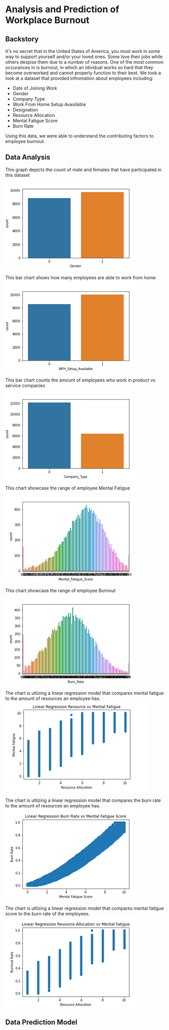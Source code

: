 # Analysis and Prediction of Workplace Burnout

## Backstory
It's no secret that in the United States of America, you must work in some way to support yourself and/or your loved ones. Some love their jobs while others despise them due to a number of reasons. One of the most common occurances in is burnout, in which an idividual works so hard that they become overworked and cannot properly function to their best. We took a look at a dataset that provided infromation about employees including:
- Date of Joining Work
- Gender
- Company Type
- Work From Home Setup Avaoilable
- Designation
- Resource Allocation
- Mental Fatigue Score
- Burn Rate

Using this data, we were able to understand the contributing factors to employee burnout.

## Data Analysis

This graph depicts the count of male and females that have participated in this dataset
![Screenshot](sharice/GenCoun.png)

This bar chart shows how many employees are able to work from home
![Screenshot](sharice/WFH.png)

This bar chart counts the amount of employees who work in product vs service companies
![Screenshot](sharice/comp.png)

This chart showcase the range of employee Mental Fatigue
![Screenshot](sharice/Mental.png)

This chart showcase the range of employee Burnout
![Screenshot](sharice/Burn.png)

The chart is utlizing a linear regression model that compares mental fatigue to the amount of resources an employee has.
![Screenshot](images/Linear_ResvsMent1.png)

The chart is utlizing a linear regression model that compares the burn rate to the amount of resources an employee has.
![Screenshot](samori/Lin_Reg_Burn_v_Fatigue.png)

The chart is utlizing a linear regression model that compares mental fatigue score to the burn rate of the employees.
![Screenshot](samori/Lin_Reg_Burn_v_Resource.png)

## Data Prediction Model

